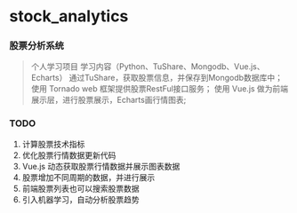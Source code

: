 # stock_analytics
### 股票分析系统

> 个人学习项目
> 学习内容（Python、TuShare、Mongodb、Vue.js、Echarts）
> 通过TuShare，获取股票信息，并保存到Mongodb数据库中；
> 使用 Tornado web 框架提供股票RestFul接口服务；
> 使用 Vue.js 做为前端展示层，进行股票展示，Echarts画行情图表;

### TODO
1. 计算股票技术指标
2. 优化股票行情数据更新代码
3. Vue.js 动态获取股票行情数据并展示图表数据
4. 股票增加不同周期的数据，并进行展示
5. 前端股票列表也可以搜索股票数据
6. 引入机器学习，自动分析股票趋势